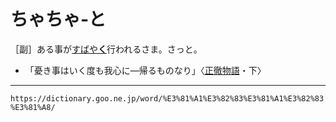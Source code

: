 # ちゃちゃ‐と

［副］ある事が[すばや**く**](すばやい（素早い）)行われるさま。さっと。
-   「憂き事はいく度も我心に―帰るものなり」〈[正徹物語](https://dictionary.goo.ne.jp/word/%E6%AD%A3%E5%BE%B9%E7%89%A9%E8%AA%9E/#jn-109435)・下〉

---
`https://dictionary.goo.ne.jp/word/%E3%81%A1%E3%82%83%E3%81%A1%E3%82%83%E3%81%A8/`